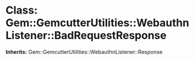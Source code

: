 # Class: Gem::GemcutterUtilities::WebauthnListener::BadRequestResponse
**Inherits:** Gem::GemcutterUtilities::WebauthnListener::Response
    




